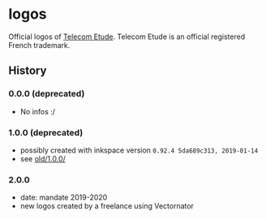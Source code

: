 # logos

Official logos of [Telecom Etude](https://telecom-etude.fr/). Telecom Etude is an official registered French trademark.

## History

### 0.0.0 (deprecated)

- No infos :/

### 1.0.0 (deprecated)

- possibly created with inkspace version `0.92.4 5da689c313, 2019-01-14`
- see [old/1.0.0/](old/1.0.0/)

### 2.0.0

- date: mandate 2019-2020
- new logos created by a freelance using Vectornator
